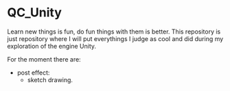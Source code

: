 # QC_Unity

Learn new things is fun, do fun things with them is better.
This repository is just repository where I will put everythings I judge as cool and did during my exploration of the engine Unity.

For the moment there are:
- post effect:
	- sketch drawing.